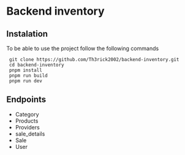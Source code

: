 # Backend inventory

## Instalation

To be able to use the project follow the following commands
```
 git clone https://github.com/Th3rick2002/backend-inventory.git
 cd backend-inventory
 pnpm install
 pnpm run build
 pnpm run dev
```

## Endpoints

- Category
- Products
- Providers
- sale_details
- Sale
- User


